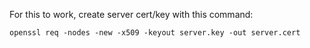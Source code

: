 For this to work, create server cert/key with this command:

`openssl req -nodes -new -x509 -keyout server.key -out server.cert`
